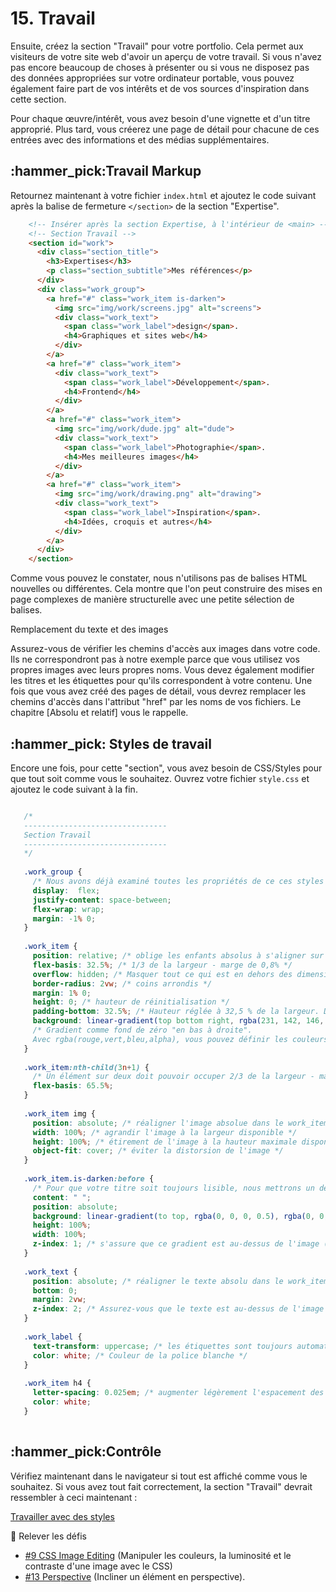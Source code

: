 # 15. Travail

Ensuite, créez la section "Travail" pour votre portfolio. Cela permet aux visiteurs de votre site web d'avoir un aperçu de votre travail. Si vous n'avez pas encore beaucoup de choses à présenter ou si vous ne disposez pas des données appropriées sur votre ordinateur portable, vous pouvez également faire part de vos intérêts et de vos sources d'inspiration dans cette section.

Pour chaque œuvre/intérêt, vous avez besoin d'une vignette et d'un titre approprié. Plus tard, vous créerez une page de détail pour chacune de ces entrées avec des informations et des médias supplémentaires.

## :hammer\_pick:Travail Markup

Retournez maintenant à votre fichier `index.html` et ajoutez le code suivant après la balise de fermeture `</section>` de la section "Expertise".

```html
    <!-- Insérer après la section Expertise, à l'intérieur de <main> -->
    <!-- Section Travail -->
    <section id="work">
      <div class="section_title">
        <h3>Expertises</h3>
        <p class="section_subtitle">Mes références</p>
      </div>
      <div class="work_group">
        <a href="#" class="work_item is-darken">
          <img src="img/work/screens.jpg" alt="screens">
          <div class="work_text">
            <span class="work_label">design</span>.
            <h4>Graphiques et sites web</h4>
          </div>
        </a>
        <a href="#" class="work_item">
          <div class="work_text">
            <span class="work_label">Développement</span>.
            <h4>Frontend</h4>
          </div>
        </a>
        <a href="#" class="work_item">
          <img src="img/work/dude.jpg" alt="dude">
          <div class="work_text">
            <span class="work_label">Photographie</span>.
            <h4>Mes meilleures images</h4>
          </div>
        </a>
        <a href="#" class="work_item">
          <img src="img/work/drawing.png" alt="drawing">
          <div class="work_text">
            <span class="work_label">Inspiration</span>.
            <h4>Idées, croquis et autres</h4>
          </div>
        </a>
      </div>
    </section>
```

Comme vous pouvez le constater, nous n'utilisons pas de balises HTML nouvelles ou différentes. Cela montre que l'on peut construire des mises en page complexes de manière structurelle avec une petite sélection de balises.

Remplacement du texte et des images

Assurez-vous de vérifier les chemins d'accès aux images dans votre code. Ils ne correspondront pas à notre exemple parce que vous utilisez vos propres images avec leurs propres noms. Vous devez également modifier les titres et les étiquettes pour qu'ils correspondent à votre contenu. Une fois que vous avez créé des pages de détail, vous devrez remplacer les chemins d'accès dans l'attribut "href" par les noms de vos fichiers. Le chapitre \[Absolu et relatif] vous le rappelle.

## :hammer\_pick: Styles de travail

Encore une fois, pour cette "section", vous avez besoin de CSS/Styles pour que tout soit comme vous le souhaitez. Ouvrez votre fichier `style.css` et ajoutez le code suivant à la fin.

```css

   /* 
   --------------------------------
   Section Travail
   --------------------------------
   */
   
   .work_group {
     /* Nous avons déjà examiné toutes les propriétés de ce ces styles dans le chapitre sur la mise en page CSS. */
     display:  flex; 
     justify-content: space-between;
     flex-wrap: wrap;
     margin: -1% 0;
   }
   
   .work_item {
     position: relative; /* oblige les enfants absolus à s'aligner sur ce système de coordonnées */
     flex-basis: 32.5%; /* 1/3 de la largeur - marge de 0,8% */
     overflow: hidden; /* Masquer tout ce qui est en dehors des dimensions de cette boîte. */
     border-radius: 2vw; /* coins arrondis */
     margin: 1% 0;
     height: 0; /* hauteur de réinitialisation */
     padding-bottom: 32.5%; /* Hauteur réglée à 32,5 % de la largeur. De cette façon, nous obtenons toujours un carré car flex-basis a la même valeur */
     background: linear-gradient(top bottom right, rgba(231, 142, 146, 1) 0%, rgba(182, 38, 79, 1) 40%, rgba(2, 67, 108, 1) 100%); 
     /* Gradient comme fond de zéro "en bas à droite". 
     Avec rgba(rouge,vert,bleu,alpha), vous pouvez définir les couleurs en valeurs RGB, plus la transparence (alpha). La transparence peut être réglée entre 0 (transparent) et 1 (opaque), par exemple 0.5 */
   }
   
   .work_item:nth-child(3n+1) {
     /* Un élément sur deux doit pouvoir occuper 2/3 de la largeur - marge de 0,8%. Plus d'informations à ce sujet plus tard, dans le chapitre sur les pseudo-classes */
     flex-basis: 65.5%;
   }
   
   .work_item img {
     position: absolute; /* réaligner l'image absolue dans le work_item relatif */
     width: 100%; /* agrandir l'image à la largeur disponible */
     height: 100%; /* étirement de l'image à la hauteur maximale disponible */
     object-fit: cover; /* éviter la distorsion de l'image */
   }
   
   .work_item.is-darken:before {
     /* Pour que votre titre soit toujours lisible, nous mettrons un dégradé foncé entre la police et l'image. Plus d'informations à ce sujet plus tard, dans le chapitre Pseudo-éléments */
     content: " ";
     position: absolute;
     background: linear-gradient(to top, rgba(0, 0, 0, 0.5), rgba(0, 0, 0, 0));
     height: 100%;
     width: 100%;
     z-index: 1; /* s'assure que ce gradient est au-dessus de l'image (axe z) */
   }
   
   .work_text {
     position: absolute; /* réaligner le texte absolu dans le work_item relatif */
     bottom: 0;
     margin: 2vw;
     z-index: 2; /* Assurez-vous que le texte est au-dessus de l'image et du dégradé foncé. */
   }
   
   .work_label {
     text-transform: uppercase; /* les étiquettes sont toujours automatiquement mises en majuscules */
     color: white; /* Couleur de la police blanche */
   }
   
   .work_item h4 {
     letter-spacing: 0.025em; /* augmenter légèrement l'espacement des caractères, par rapport à la taille de police actuelle */
     color: white;
   }
   
```

## :hammer\_pick:Contrôle

Vérifiez maintenant dans le navigateur si tout est affiché comme vous le souhaitez. Si vous avez tout fait correctement, la section "Travail" devrait ressembler à ceci maintenant :

[Travailler avec des styles](asset/img/work.f12fe60e.png)

:mega: Relever les défis

* [#9 CSS Image Editing](viscom-cie1/challenges/#\_9-css-image-editing) (Manipuler les couleurs, la luminosité et le contraste d'une image avec le CSS)
* [#13 Perspective](viscom-cie1/challenges/#\_13-perspective) (Incliner un élément en perspective).
